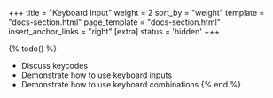 +++
title = "Keyboard Input"
weight = 2
sort_by = "weight"
template = "docs-section.html"
page_template = "docs-section.html"
insert_anchor_links = "right"
[extra]
status = 'hidden'
+++

{% todo() %}

* Discuss keycodes
* Demonstrate how to use keyboard inputs
* Demonstrate how to use keyboard combinations
{% end %}
